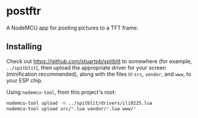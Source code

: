 # postftr

A NodeMCU app for posting pictures to a TFT frame.

## Installing

Check out https://github.com/stuartpb/spitblit to somewhere (for example, `../spitblit`), then upload the appropriate driver for your screen (minification recommended), along with the files in `src`, `vendor`, and `www`, to your ESP chip.

Using `nodemcu-tool`, from this project's root:

```sh
nodemcu-tool upload -m ../spitblit/drivers/ili9225.lua
nodemcu-tool upload src/*.lua vendor/*.lua www/*
```
